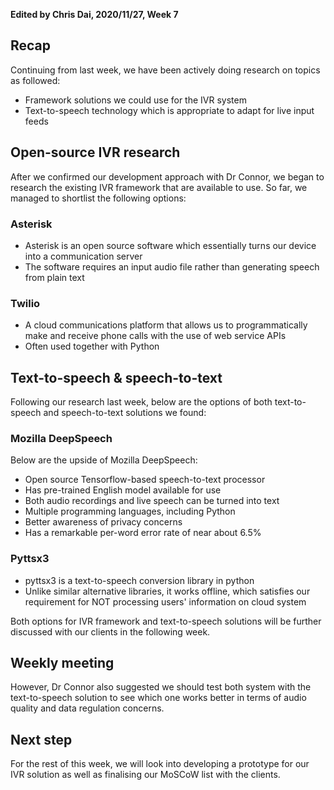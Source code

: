 **Edited by Chris Dai, 2020/11/27, Week 7**

## Recap

Continuing from last week, we have been actively doing research on topics as followed:

- Framework solutions we could use for the IVR system
- Text-to-speech technology which is appropriate to adapt for live input feeds

## Open-source IVR research

After we confirmed our development approach with Dr Connor, we began to research the existing IVR framework that are available to use. So far, we managed to shortlist the following options:

### Asterisk

- Asterisk is an open source software which essentially turns our device into a communication server
- The software requires an input audio file rather than generating speech from plain text

### Twilio

- A cloud communications platform that allows us to programmatically make and receive phone calls with the use of web service APIs
- Often used together with Python

## Text-to-speech & speech-to-text

Following our research last week, below are the options of both text-to-speech and speech-to-text solutions we found:

### **Mozilla DeepSpeech**

Below are the upside of Mozilla DeepSpeech:

- Open source Tensorflow-based speech-to-text processor
- Has pre-trained English model available for use
- Both audio recordings and live speech can be turned into text
- Multiple programming languages, including Python
- Better awareness of privacy concerns
- Has a remarkable per-word error rate of near about 6.5%

### Pyttsx3

- pyttsx3 is a text-to-speech conversion library in python
- Unlike similar alternative libraries, it works offline, which satisfies our requirement for NOT processing users' information on cloud system

Both options for IVR framework and text-to-speech solutions will be further discussed with our clients in the following week.

## Weekly **meeting**

However, Dr Connor also suggested we should test both system with the text-to-speech solution to see which one works better in terms of audio quality and data regulation concerns.

## **Next step**

For the rest of this week, we will look into developing a prototype for our IVR solution as well as finalising our MoSCoW list with the clients.